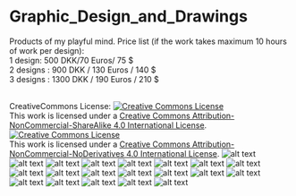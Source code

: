 # Graphic_Design_and_Drawings
Products of my playful mind. 
Price list (if the work takes maximum 10 hours of work per design):
<br/> 1 design: 500 DKK/70 Euros/ 75 $
<br/> 2 designs : 900 DKK / 130 Euros / 140 $
<br/> 3 designs : 1300 DKK / 190 Euros / 210 $


<br/>CreativeCommons License: 
<a rel="license" href="http://creativecommons.org/licenses/by-nc-sa/4.0/"><img alt="Creative Commons License" style="border-width:0" src="https://i.creativecommons.org/l/by-nc-sa/4.0/88x31.png" /></a><br />This work is licensed under a <a rel="license" href="http://creativecommons.org/licenses/by-nc-sa/4.0/">Creative Commons Attribution-NonCommercial-ShareAlike 4.0 International License</a>.
<a rel="license" href="http://creativecommons.org/licenses/by-nc-nd/4.0/"><img alt="Creative Commons License" style="border-width:0" src="https://i.creativecommons.org/l/by-nc-nd/4.0/88x31.png" /></a><br />This work is licensed under a <a rel="license" href="http://creativecommons.org/licenses/by-nc-nd/4.0/">Creative Commons Attribution-NonCommercial-NoDerivatives 4.0 International License</a>.
![alt text](https://github.com/artistworking/Graphic_Design_and_Drawings/blob/master/Ariel_2.png)
![alt text](https://github.com/artistworking/Graphic_Design_and_Drawings/blob/master/Asset%205.png)
![alt text](https://github.com/artistworking/Graphic_Design_and_Drawings/blob/master/Asset%206.png)
![alt text](https://github.com/artistworking/Graphic_Design_and_Drawings/blob/master/Cell_DNA_Histones.png)
![alt text](https://github.com/artistworking/Graphic_Design_and_Drawings/blob/master/DNA_Sequencing.png)
![alt text](https://github.com/artistworking/Graphic_Design_and_Drawings/blob/master/DNA_Translation.png)
![alt text](https://github.com/artistworking/Graphic_Design_and_Drawings/blob/master/ExomeCapture.png)
![alt text](https://github.com/artistworking/Graphic_Design_and_Drawings/blob/master/Inuits.png)
![alt text](https://github.com/artistworking/Graphic_Design_and_Drawings/blob/master/Mutation.png)
![alt text](https://github.com/artistworking/Graphic_Design_and_Drawings/blob/master/PP.png)
![alt text](https://github.com/artistworking/Graphic_Design_and_Drawings/blob/master/Raven.png)
![alt text](https://github.com/artistworking/Graphic_Design_and_Drawings/blob/master/Tree_Cover.jpg)
![alt text](https://github.com/artistworking/Graphic_Design_and_Drawings/blob/master/Virus.png)
![alt text](https://github.com/artistworking/Graphic_Design_and_Drawings/blob/master/Back.png)
![alt text](https://github.com/artistworking/Graphic_Design_and_Drawings/blob/master/Front1.png)
![alt text](https://github.com/artistworking/Graphic_Design_and_Drawings/blob/master/Front2.png)
![alt text](https://github.com/artistworking/Graphic_Design_and_Drawings/blob/master/FrontReflection.png)
![alt text](https://github.com/artistworking/Graphic_Design_and_Drawings/blob/master/HackPPL.png)
![alt text](https://github.com/artistworking/Graphic_Design_and_Drawings/blob/master/BINF_Mug_Front_Black-05.png)
![alt text](https://github.com/artistworking/Graphic_Design_and_Drawings/blob/master/CrackedCrystalLaticce.png)
